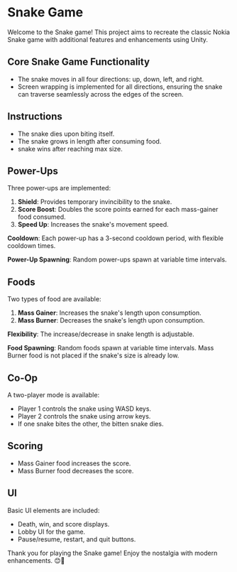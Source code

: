 # Snake Game

Welcome to the Snake game! This project aims to recreate the classic Nokia Snake game with additional features and enhancements using Unity.

## Core Snake Game Functionality

- The snake moves in all four directions: up, down, left, and right.
- Screen wrapping is implemented for all directions, ensuring the snake can traverse seamlessly across the edges of the screen.

## Instructions

- The snake dies upon biting itself.
- The snake grows in length after consuming food.
- snake wins after reaching max size.

## Power-Ups

Three power-ups are implemented:

1. **Shield**: Provides temporary invincibility to the snake.
2. **Score Boost**: Doubles the score points earned for each mass-gainer food consumed.
3. **Speed Up**: Increases the snake's movement speed.

**Cooldown**: Each power-up has a 3-second cooldown period, with flexible cooldown times.

**Power-Up Spawning**: Random power-ups spawn at variable time intervals.

## Foods

Two types of food are available:

1. **Mass Gainer**: Increases the snake's length upon consumption.
2. **Mass Burner**: Decreases the snake's length upon consumption.

**Flexibility**: The increase/decrease in snake length is adjustable.

**Food Spawning**: Random foods spawn at variable time intervals. Mass Burner food is not placed if the snake's size is already low.

## Co-Op

A two-player mode is available:

- Player 1 controls the snake using WASD keys.
- Player 2 controls the snake using arrow keys.
- If one snake bites the other, the bitten snake dies.

## Scoring

- Mass Gainer food increases the score.
- Mass Burner food decreases the score.

## UI

Basic UI elements are included:

- Death, win, and score displays.
- Lobby UI for the game.
- Pause/resume, restart, and quit buttons.

Thank you for playing the Snake game! Enjoy the nostalgia with modern enhancements. 😊🐍
